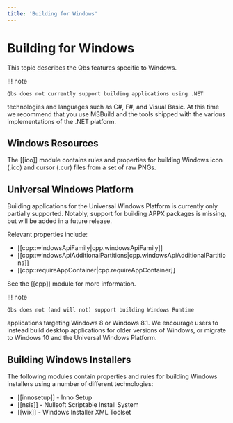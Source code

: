 ```yaml
---
title: 'Building for Windows'
---
```


# Building for Windows


This topic describes the Qbs features specific to Windows.

!!! note

    Qbs does not currently support building applications using .NET
technologies and languages such as C#, F#, and Visual Basic. At this time we
recommend that you use MSBuild and the tools shipped with the various
implementations of the .NET platform.

## Windows Resources

The [[ico]] module contains rules and properties for building
Windows icon (.ico) and cursor (.cur) files from a set of raw PNGs.

## Universal Windows Platform

Building applications for the Universal Windows Platform is currently only
partially supported. Notably, support for building APPX packages is missing,
but will be added in a future release.

Relevant properties include:


- [[cpp::windowsApiFamily|cpp.windowsApiFamily]]
- [[cpp::windowsApiAdditionalPartitions|cpp.windowsApiAdditionalPartitions]]
- [[cpp::requireAppContainer|cpp.requireAppContainer]]


See the [[cpp]] module for more information.

!!! note

    Qbs does not (and will not) support building Windows Runtime
applications targeting Windows 8 or Windows 8.1. We encourage users to
instead build desktop applications for older versions of Windows, or migrate
to Windows 10 and the Universal Windows Platform.

## Building Windows Installers

The following modules contain properties and rules for building Windows
installers using a number of different technologies:


- [[innosetup]] - Inno Setup
- [[nsis]] - Nullsoft Scriptable Install System
- [[wix]] - Windows Installer XML Toolset
